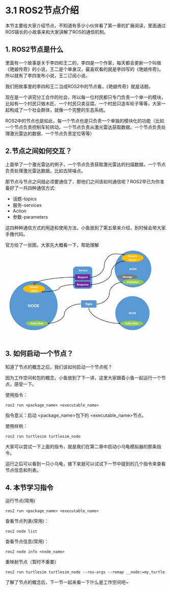 # 3.1 ROS2节点介绍

本节主要给大家介绍节点，不知道有多少小伙伴看了第一章的扩展阅读，里面通过ROS镇长的小故事来和大家讲解了ROS的通信机制。



## 1. ROS2节点是什么

里面有一个故事是关于李四和王二的，李四是一个作家，每天都会更新一个叫做《艳娘传奇》的小说，王二是个单身汉，最喜欢看的就是李四写的《艳娘传奇》。所以就有了李四发布小说，王二订阅小说。

我们把故事里的李四和王二当成ROS2中的节点看，《艳娘传奇》就是话题。

现在是一个讲究分工合作的社会，所以每一位村民都只专门负责一个单一的模块，比如有一个村民只做木匠、一个村民只卖豆腐、一个村民只造车轮子等等，大家一起构成了一个社会群体，就像一个完整的生态系统。

ROS2中的节点也是如此，每一个节点也是只负责一个单独的模块化的功能（比如一个节点负责控制车轮转动，一个节点负责从激光雷达获取数据、一个节点负责处理激光雷达的数据、一个节点负责定位等等）



## 2.节点之间如何交互？

上面举了一个激光雷达的例子，一个节点负责获取激光雷达的扫描数据，一个节点负责处理激光雷达数据，比如去除噪点。

那节点与节点之间就必须要通信了，那他们之间该如何通信呢？ROS2早已为你准备好了一共四种通信方式:

- 话题-topics
- 服务-services
- Action
- 参数-parameters

这四种种通信方式的用途和使用方法，小鱼放到了第五章来介绍，到时候会带大家手撸代码。



官方给了一张图，大家先大概看一下，帮助理解![Nodes-TopicandService](3.1ROS2节点介绍/imgs/Nodes-TopicandService.gif)

## 3. 如何启动一个节点？

知道了节点的概念之后，我们该如何启动一个节点呢？

因为工作空间和包的概念，小鱼放到了下一讲，这里大家跟着小鱼一起运行一个节点，感受一下。

使用指令：

```
ros2 run <package_name> <executable_name>
```

指令意义：启动 <package_name>包下的 <executable_name>节点。

使用样例：

```
ros2 run turtlesim turtlesim_node
```

大家可以尝试一下上面的指令，就是我们在第二章中启动小乌龟模拟器的那条指令。

运行之后可以看到一只小乌龟，接下来就可以试试下一节中提到的几个指令来查看节点信息和列表。



## 4. 本节学习指令

运行节点(常用)

```
ros2 run <package_name> <executable_name>
```

查看节点列表(常用)：

```
ros2 node list
```

查看节点信息(常用)：

```
ros2 node info <node_name>
```

重映射节点（暂时不重要）

```
ros2 run turtlesim turtlesim_node --ros-args --remap __node:=my_turtle
```





了解了节点的概念后，下一节一起来看一下什么是工作空间吧~

